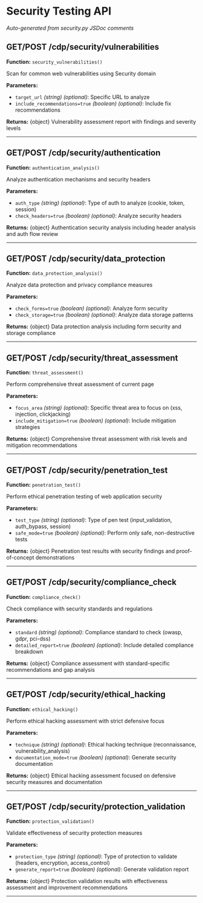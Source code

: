 # Security Testing API

*Auto-generated from security.py JSDoc comments*

## GET/POST /cdp/security/vulnerabilities

**Function:** `security_vulnerabilities()`

Scan for common web vulnerabilities using Security domain

**Parameters:**
- `target_url` *(string)* *(optional)*: Specific URL to analyze
- `include_recommendations=true` *(boolean)* *(optional)*: Include fix recommendations

**Returns:** {object} Vulnerability assessment report with findings and severity levels

---

## GET/POST /cdp/security/authentication

**Function:** `authentication_analysis()`

Analyze authentication mechanisms and security headers

**Parameters:**
- `auth_type` *(string)* *(optional)*: Type of auth to analyze (cookie, token, session)
- `check_headers=true` *(boolean)* *(optional)*: Analyze security headers

**Returns:** {object} Authentication security analysis including header analysis and auth flow review

---

## GET/POST /cdp/security/data_protection

**Function:** `data_protection_analysis()`

Analyze data protection and privacy compliance measures

**Parameters:**
- `check_forms=true` *(boolean)* *(optional)*: Analyze form security
- `check_storage=true` *(boolean)* *(optional)*: Analyze data storage patterns

**Returns:** {object} Data protection analysis including form security and storage compliance

---

## GET/POST /cdp/security/threat_assessment

**Function:** `threat_assessment()`

Perform comprehensive threat assessment of current page

**Parameters:**
- `focus_area` *(string)* *(optional)*: Specific threat area to focus on (xss, injection, clickjacking)
- `include_mitigation=true` *(boolean)* *(optional)*: Include mitigation strategies

**Returns:** {object} Comprehensive threat assessment with risk levels and mitigation recommendations

---

## GET/POST /cdp/security/penetration_test

**Function:** `penetration_test()`

Perform ethical penetration testing of web application security

**Parameters:**
- `test_type` *(string)* *(optional)*: Type of pen test (input_validation, auth_bypass, session)
- `safe_mode=true` *(boolean)* *(optional)*: Perform only safe, non-destructive tests

**Returns:** {object} Penetration test results with security findings and proof-of-concept demonstrations

---

## GET/POST /cdp/security/compliance_check

**Function:** `compliance_check()`

Check compliance with security standards and regulations

**Parameters:**
- `standard` *(string)* *(optional)*: Compliance standard to check (owasp, gdpr, pci-dss)
- `detailed_report=true` *(boolean)* *(optional)*: Include detailed compliance breakdown

**Returns:** {object} Compliance assessment with standard-specific recommendations and gap analysis

---

## GET/POST /cdp/security/ethical_hacking

**Function:** `ethical_hacking()`

Perform ethical hacking assessment with strict defensive focus

**Parameters:**
- `technique` *(string)* *(optional)*: Ethical hacking technique (reconnaissance, vulnerability_analysis)
- `documentation_mode=true` *(boolean)* *(optional)*: Generate security documentation

**Returns:** {object} Ethical hacking assessment focused on defensive security measures and documentation

---

## GET/POST /cdp/security/protection_validation

**Function:** `protection_validation()`

Validate effectiveness of security protection measures

**Parameters:**
- `protection_type` *(string)* *(optional)*: Type of protection to validate (headers, encryption, access_control)
- `generate_report=true` *(boolean)* *(optional)*: Generate validation report

**Returns:** {object} Protection validation results with effectiveness assessment and improvement recommendations

---


